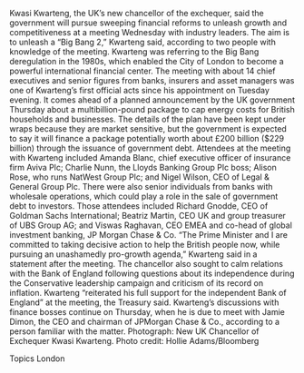 Kwasi Kwarteng, the UK’s new chancellor of the exchequer, said the government will pursue sweeping financial reforms to unleash growth and competitiveness at a meeting Wednesday with industry leaders.
The aim is to unleash a “Big Bang 2,” Kwarteng said, according to two people with knowledge of the meeting. Kwarteng was referring to the Big Bang deregulation in the 1980s, which enabled the City of London to become a powerful international financial center.
The meeting with about 14 chief executives and senior figures from banks, insurers and asset managers was one of Kwarteng’s first official acts since his appointment on Tuesday evening. It comes ahead of a planned announcement by the UK government Thursday about a multibillion-pound package to cap energy costs for British households and businesses.
The details of the plan have been kept under wraps because they are market sensitive, but the government is expected to say it will finance a package potentially worth about £200 billion ($229 billion) through the issuance of government debt.
Attendees at the meeting with Kwarteng included Amanda Blanc, chief executive officer of insurance firm Aviva Plc; Charlie Nunn, the Lloyds Banking Group Plc boss; Alison Rose, who runs NatWest Group Plc; and Nigel Wilson, CEO of Legal & General Group Plc.
There were also senior individuals from banks with wholesale operations, which could play a role in the sale of government debt to investors. Those attendees included Richard Gnodde, CEO of Goldman Sachs International; Beatriz Martin, CEO UK and group treasurer of UBS Group AG; and Viswas Raghavan, CEO EMEA and co-head of global investment banking, JP Morgan Chase & Co.
“The Prime Minister and I are committed to taking decisive action to help the British people now, while pursuing an unashamedly pro-growth agenda,” Kwarteng said in a statement after the meeting.
The chancellor also sought to calm relations with the Bank of England following questions about its independence during the Conservative leadership campaign and criticism of its record on inflation. Kwarteng “reiterated his full support for the independent Bank of England” at the meeting, the Treasury said.
Kwarteng’s discussions with finance bosses continue on Thursday, when he is due to meet with Jamie Dimon, the CEO and chairman of JPMorgan Chase & Co., according to a person familiar with the matter.
Photograph: New UK Chancellor of Exchequer Kwasi Kwarteng. Photo credit: Hollie Adams/Bloomberg

Topics
London
